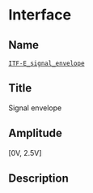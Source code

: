 # Interface

## Name
[`ITF-E_signal_envelope`]()

## Title
Signal envelope

## Amplitude
[0V, 2.5V]

## Description
